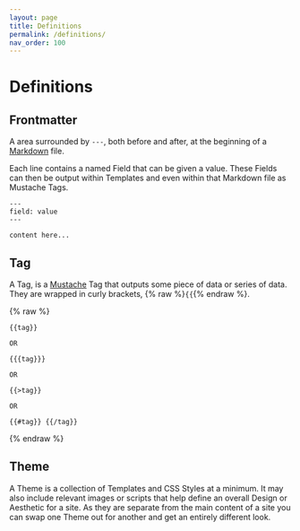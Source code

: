 ```yaml
---
layout: page
title: Definitions
permalink: /definitions/
nav_order: 100
---
```


# Definitions

## Frontmatter

A area surrounded by `---`, both before and after, at the beginning of a [Markdown](https://daringfireball.net/projects/markdown/syntax) file.

Each line contains a named Field that can be given a value. These Fields can then be output within Templates and even within that Markdown file as Mustache Tags.

```
---
field: value
---

content here...
```

## Tag

A Tag, is a [Mustache](https://mustache.github.io/mustache.5.html) Tag that outputs some piece of data or series of data. They are wrapped in curly brackets, {% raw %}`{{`{% endraw %}.

{% raw %}
```
{{tag}}

OR

{{{tag}}}

OR

{{>tag}}

OR

{{#tag}} {{/tag}}
```
{% endraw %}

## Theme

A Theme is a collection of Templates and CSS Styles at a minimum. It may also include relevant images or scripts that help define an overall Design or Aesthetic for a site. As they are separate from the main content of a site you can swap one Theme out for another and get an entirely different look.
